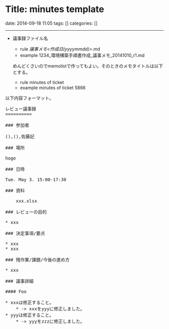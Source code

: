 # Title: minutes template

date: 2014-09-18 11:05
tags: []
categories: []

---

* 議事録ファイル名
	* rule
			<ticket number>_<ticket name>_議事メモ_<作成日(yyyymmdd)>_<revision>.md
	* example
			1234_環境構築手順書作成_議事メモ_20141010_r1.md

	 めんどくさいのでmemolistで作ってもよい。そのときのメモタイトルは以下とする。
	* rule
			minutes of ticket <ticket number>
	* example
			minutes of ticket 5866

以下内容フォーマット。

<pre>
レビュー議事録
==========

### 参加者

(),(),佐藤記

### 場所

hoge

### 日時

Tue. May 3. 15:00-17:30

### 資料

	xxx.xlsx

### レビューの目的

* xxx

### 決定事項/要点

* xxx
* xxx

### 残作業/課題/今後の進め方

* xxx

### 議事詳細

#### Foo

* xxxは修正すること。
	* -> xxxをyyyに修正しました。
* yyyは修正すること。
	* -> yyyをzzzに修正しました。

</pre>
